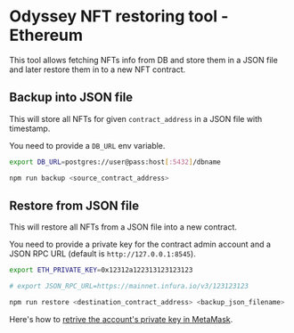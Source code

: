 # Odyssey NFT restoring tool - Ethereum

This tool allows fetching NFTs info from DB and store them in a JSON file and later restore them in to a new NFT contract.

## Backup into JSON file

This will store all NFTs for given `contract_address` in a JSON file with timestamp.

You need to provide a `DB_URL` env variable.

```bash
export DB_URL=postgres://user@pass:host[:5432]/dbname

npm run backup <source_contract_address>
```

## Restore from JSON file

This will restore all NFTs from a JSON file into a new contract.

You need to provide a private key for the contract admin account and a JSON RPC URL (default is `http://127.0.0.1:8545`).

```bash
export ETH_PRIVATE_KEY=0x12312a122313123123123

# export JSON_RPC_URL=https://mainnet.infura.io/v3/123123123

npm run restore <destination_contract_address> <backup_json_filename>
```

Here's how to [retrive the account's private key in MetaMask](https://support.metamask.io/hc/en-us/articles/360015289632-How-to-export-an-account-s-private-key).
